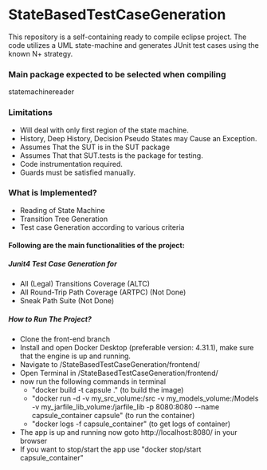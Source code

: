 # StateBasedTestCaseGeneration #

This repository is a self-containing ready to compile eclipse project. The code utilizes a UML state-machine and generates JUnit test cases using the known N+ strategy.

### Main package expected to be selected when compiling ###

statemachinereader

### Limitations ###

* Will deal with only first region of the state machine.
* History, Deep History, Decision Pseudo States may Cause an Exception.
* Assumes That the SUT is in the SUT package
* Assumes That that SUT.tests is the package for testing.
* Code instrumentation required.
* Guards must be satisfied manually.

### What is Implemented? ###
* Reading of State Machine
* Transition Tree Generation
* Test case Generation according to various criteria
#### Following are the main functionalities of the project: ####

##### Junit4 Test Case Generation for #####
* All (Legal) Transitions Coverage (ALTC)
* All Round-Trip Path Coverage (ARTPC) (Not Done)
* Sneak Path Suite (Not Done)


##### How to Run The Project? #####
* Clone the front-end branch
* Install and open Docker Desktop (preferable version: 4.31.1), make sure that the engine is up and running.
*  Navigate to /StateBasedTestCaseGeneration/frontend/
* Open Terminal in /StateBasedTestCaseGeneration/frontend/
* now run the following commands in terminal
  * "docker build -t capsule ." (to build the image)
  * "docker run -d -v my_src_volume:/src -v my_models_volume:/Models -v my_jarfile_lib_volume:/jarfile_lib  -p 8080:8080 --name capsule_container capsule" (to run the container)
  * "docker logs -f capsule_container" (to get logs of container)
* The app is up and running now goto http://localhost:8080/ in your browser
* If you want to stop/start the app use "docker stop/start capsule_container"








